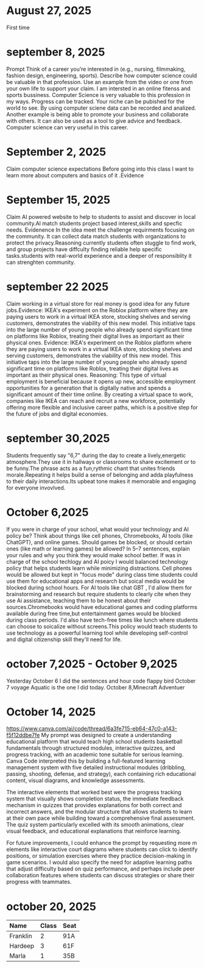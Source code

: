 # August 27, 2025
First time
# september 8, 2025
Prompt
Think of a career you’re interested in (e.g., nursing, filmmaking, fashion design, engineering, sports). Describe how computer science could be valuable in that profession. Use an example from the video or one from your own life to support your claim.
I am intersted in an online fitenss and sports bussiness. Computer Science is very valuable to this profession in my ways. Progress can be tracked. Your niche can be pubished for the world to see. By using computer sciene data can be recorded and analized. Another example is being able to promote your business and collaborate with others. It can also be used as a tool to give advice and feedback.  Computer science can very useful in this career.

# September 2, 2025
Claim  computer  science expectations  Before  going into this class I want to learn more about computers and basics of it .Evidence
# September 15, 2025
Claim AI powered website to help to students to assist and discover in local community.Al match students project based interest,skills and specfic needs. Evidenence In the idea meet the challenge requirments focusing on the community. It can collect data match students with organizations to protect the privacy.Reasoning currently students often stuggle to find work, and group projects have diffculty finding reliable help specific tasks.students with real-world experience and a deeper of responsiblity it can strenghten community.
# september 22 2025
Claim working  in a virtual store for real money is good idea for any future jobs.Evidence: IKEA's experiment on the Roblox platform where they are paying users to work in a virtual IKEA store, stocking shelves and serving customers, demonstrates the viability of this new model. This initiative taps into the large number of young people who already spend significant time on platforms like Roblox, treating their digital lives as important as their physical ones. Evidence: IKEA's experiment on the Roblox platform where they are paying users to work in a virtual IKEA store, stocking shelves and serving customers, demonstrates the viability of this new model. This initiative taps into the large number of young people who already spend significant time on platforms like Roblox, treating their digital lives as important as their physical ones.
Reasoning: This type of virtual employment is beneficial because it opens up new, accessible employment opportunities for a generation that is digitally native and spends a significant amount of their time online. By creating a virtual space to work, companies like IKEA can reach and recruit a new workforce, potentially offering more flexible and inclusive career paths, which is a positive step for the future of jobs and digital economies. 
# september 30,2025 
Students frequently say "6,7" during the day to create a lively,energetic atmosphere.They use it in hallways or classrooms to share excitement or to be funny.The phrase acts as a fun,rythmic chant that  unites friends morale.Repeating it helps build a sense of belonging and adda playfulness to their daily interactions.Its upbeat tone makes it memorable and engaging for everyone invovlved.
# October 6,2025
If you were in charge of your school, what would your technology and AI policy be? Think about things like cell phones, Chromebooks, AI tools (like ChatGPT), and online games. Should games be blocked, or should certain ones (like math or learning games) be allowed? In 5–7 sentences, explain your rules and why you think they would make school better.
If was in charge of the school techlogy and AI poicy I would balanced technology  policy  that helps students learn  while minimizing distractions. Cell phones would be  allowed but  kept in "focus mode"  during  class time students could  use them for educational apps and  research but  soical media  would be blocked during school hours. For AI tools like chat GBT , I'd allow them  for brainstorming and research but require students to clearly cite when they  use Ai assistance, teaching them  to be honest  about their sources.Chromebooks would have  educational  games and coding platforms available during  free time,but entertainment games would be blocked during class periods. I'd also have tech-free times like lunch where students can choose to soicalize without screens.This policy would teach students to use technology  as a powerful learning tool while  developing  self-control and digital  citizenship skill they'll need for life.
# october 7,2025 - October 9,2025
Yesterday October 6 I did the sentences and hour code flappy bird
October 7 voyage  Aquatic is the one I did today.
October 8,Minecraft Adventuer
# October 14, 2025
https://www.canva.com/ai/code/thread/6a3fe715-eb64-47c0-a143-f5f12ddbe7fe
My prompt was designed to create a understanding educational platform that would teach high school students basketball fundamentals through structured modules, interactive quizzes, and progress tracking, with an academic tone suitable for serious learning. Canva Code interpreted this by building a full-featured learning management system with five detailed instructional modules (dribbling, passing, shooting, defense, and strategy), each containing rich educational content, visual diagrams, and knowledge assessments.

The interactive elements that worked best were the progress tracking system that visually shows completion status, the immediate feedback mechanism in quizzes that provides explanations for both correct and incorrect answers, and the modular structure that allows students to learn at their own pace while building toward a comprehensive final assessment. The quiz system particularly excelled with its smooth animations, clear visual feedback, and educational explanations that reinforce learning.

For future improvements, I could enhance the prompt by requesting more m elements like interactive court diagrams where students can click to identify positions, or simulation exercises where they practice decision-making in game scenarios. I would also specify the need for adaptive learning paths that adjust difficulty based on quiz performance, and perhaps include peer collaboration features where students can discuss strategies or share their progress with teammates.
# october 20, 2025
| Name     | Class | Seat |
| :------- | :---- | :--- |
| Franklin | 2      |  91A    |
| Hardeep  |  3     |   61F   |
| Marla    |     1  |  35B    |
